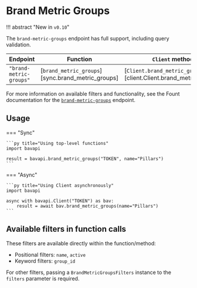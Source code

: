 # Brand Metric Groups

!!! abstract "New in `v0.10`"

The `brand-metric-groups` endpoint has full support, including query validation.

| Endpoint          | Function                              | `Client` method                                       | Filters class                                        |
| ----------------- | ------------------------------------- | ----------------------------------------------------- | ---------------------------------------------------- |
| `"brand-metric-groups"` | [`brand_metric_groups`][sync.brand_metric_groups] | [`Client.brand_metric_groups`][client.Client.brand_metric_groups] | [`BrandMetricsFilters`][filters.BrandMetricsFilters] |

For more information on available filters and functionality, see the Fount documentation for the [`brand-metric-groups`](https://developer.wppbav.com/docs/2.x/core-resources/brand-metric-groups) endpoint.

## Usage

=== "Sync"

    ```py title="Using top-level functions"
    import bavapi

    result = bavapi.brand_metric_groups("TOKEN", name="Pillars")
    ```

=== "Async"

    ```py title="Using Client asynchronously"
    import bavapi

    async with bavapi.Client("TOKEN") as bav:
        result = await bav.brand_metric_groups(name="Pillars")
    ```

## Available filters in function calls

These filters are available directly within the function/method:

- Positional filters: `name`, `active`
- Keyword filters: `group_id`

For other filters, passing a `BrandMetricGroupsFilters` instance to the `filters` parameter is required.
